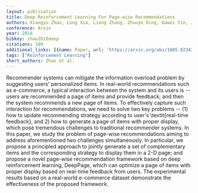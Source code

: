 ```yaml
---
layout: publication
title: Deep Reinforcement Learning For Page-wise Recommendations
authors: Xiangyu Zhao, Long Xia, Liang Zhang, Zhuoye Ding, Dawei Yin, Jiliang Tang
conference: Arxiv
year: 2018
bibkey: zhao2018deep
citations: 109
additional_links: [{name: Paper, url: 'https://arxiv.org/abs/1805.02343'}]
tags: ["Reinforcement Learning"]
short_authors: Zhao et al.
---
```

Recommender systems can mitigate the information overload problem by
suggesting users' personalized items. In real-world recommendations such as
e-commerce, a typical interaction between the system and its users is -- users
are recommended a page of items and provide feedback; and then the system
recommends a new page of items. To effectively capture such interaction for
recommendations, we need to solve two key problems -- (1) how to update
recommending strategy according to user's \textit\{real-time feedback\}, and 2)
how to generate a page of items with proper display, which pose tremendous
challenges to traditional recommender systems. In this paper, we study the
problem of page-wise recommendations aiming to address aforementioned two
challenges simultaneously. In particular, we propose a principled approach to
jointly generate a set of complementary items and the corresponding strategy to
display them in a 2-D page; and propose a novel page-wise recommendation
framework based on deep reinforcement learning, DeepPage, which can optimize a
page of items with proper display based on real-time feedback from users. The
experimental results based on a real-world e-commerce dataset demonstrate the
effectiveness of the proposed framework.
